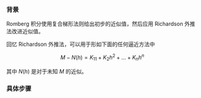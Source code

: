 
### 背景

Romberg 积分使用复合梯形法则给出初步的近似值，然后应用 Richardson 外推法改进近似值。

回忆 Richardson 外推法，可以用于形如下面的任何逼近方法中

$$
M - N(h) = K_11 + K_2h^{2} + ... + K_nh^{n}
$$

其中 $N(h)$ 是对于未知 $M$ 的近似。

### 具体步骤

